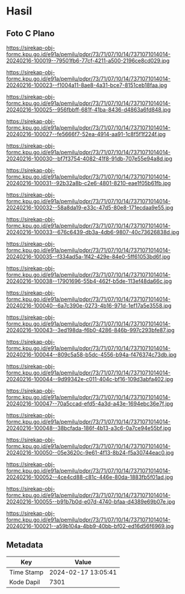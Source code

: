 # Hasil

## Foto C Plano

https://sirekap-obj-formc.kpu.go.id/e91a/pemilu/pdpr/73/71/07/10/14/7371071014014-20240216-100019--79501fb6-77cf-4211-a500-2196ce8cd029.jpg

https://sirekap-obj-formc.kpu.go.id/e91a/pemilu/pdpr/73/71/07/10/14/7371071014014-20240216-100023--f1004a11-8ae8-4a31-bce7-8151ceb18faa.jpg

https://sirekap-obj-formc.kpu.go.id/e91a/pemilu/pdpr/73/71/07/10/14/7371071014014-20240216-100025--956fbbff-681f-41ba-8436-d4863a6fd848.jpg

https://sirekap-obj-formc.kpu.go.id/e91a/pemilu/pdpr/73/71/07/10/14/7371071014014-20240216-100027--fe5666f7-52ea-4914-aa91-1c8f5f1f224f.jpg

https://sirekap-obj-formc.kpu.go.id/e91a/pemilu/pdpr/73/71/07/10/14/7371071014014-20240216-100030--bf7f3754-4082-41f8-91db-707e55e94a8d.jpg

https://sirekap-obj-formc.kpu.go.id/e91a/pemilu/pdpr/73/71/07/10/14/7371071014014-20240216-100031--92b32a8b-c2e6-4801-8210-eae1f05b61fb.jpg

https://sirekap-obj-formc.kpu.go.id/e91a/pemilu/pdpr/73/71/07/10/14/7371071014014-20240216-100032--58a8da19-e33c-47d5-80e8-171ecdaa9e55.jpg

https://sirekap-obj-formc.kpu.go.id/e91a/pemilu/pdpr/73/71/07/10/14/7371071014014-20240216-100033--676c6439-db3a-4db6-9807-40c73626838d.jpg

https://sirekap-obj-formc.kpu.go.id/e91a/pemilu/pdpr/73/71/07/10/14/7371071014014-20240216-100035--f334ad5a-1f42-429e-84e0-5ff61053bd6f.jpg

https://sirekap-obj-formc.kpu.go.id/e91a/pemilu/pdpr/73/71/07/10/14/7371071014014-20240216-100038--17901696-55b4-462f-b5de-113ef48da66c.jpg

https://sirekap-obj-formc.kpu.go.id/e91a/pemilu/pdpr/73/71/07/10/14/7371071014014-20240216-100040--6a7c390e-0273-4b16-971d-1ef17a5e3558.jpg

https://sirekap-obj-formc.kpu.go.id/e91a/pemilu/pdpr/73/71/07/10/14/7371071014014-20240216-100043--3ed198da-f6b0-4286-846b-997c293bfe87.jpg

https://sirekap-obj-formc.kpu.go.id/e91a/pemilu/pdpr/73/71/07/10/14/7371071014014-20240216-100044--809c5a58-b5dc-4556-b94a-f476374c73db.jpg

https://sirekap-obj-formc.kpu.go.id/e91a/pemilu/pdpr/73/71/07/10/14/7371071014014-20240216-100044--9d99342e-c011-404c-bf16-109d3abfa402.jpg

https://sirekap-obj-formc.kpu.go.id/e91a/pemilu/pdpr/73/71/07/10/14/7371071014014-20240216-100047--70a5ccad-efd5-4a3d-a43e-1694ebc36e7f.jpg

https://sirekap-obj-formc.kpu.go.id/e91a/pemilu/pdpr/73/71/07/10/14/7371071014014-20240216-100048--38bcfada-186f-4b13-a3c6-0a7ce94e55bf.jpg

https://sirekap-obj-formc.kpu.go.id/e91a/pemilu/pdpr/73/71/07/10/14/7371071014014-20240216-100050--05e3620c-9e61-4f13-8b24-f5a30744eac0.jpg

https://sirekap-obj-formc.kpu.go.id/e91a/pemilu/pdpr/73/71/07/10/14/7371071014014-20240216-100052--4ce4cd88-c81c-446e-80da-1883fb5f01ad.jpg

https://sirekap-obj-formc.kpu.go.id/e91a/pemilu/pdpr/73/71/07/10/14/7371071014014-20240216-100055--b91b7b0d-e07d-4740-bfaa-d4389e69b07e.jpg

https://sirekap-obj-formc.kpu.go.id/e91a/pemilu/pdpr/73/71/07/10/14/7371071014014-20240216-100021--a59b104a-4bb9-40bb-bf02-ed16d56f6969.jpg


## Metadata

| Key        | Value               |
| ---------- | ------------------- |
| Time Stamp | 2024-02-17 13:05:41 |
| Kode Dapil | 7301                |



